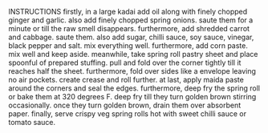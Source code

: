 INSTRUCTIONS
firstly, in a large kadai add oil along with finely chopped ginger and garlic.
also add finely chopped spring onions.
saute them for a minute or till the raw smell disappears.
furthermore, add shredded carrot and cabbage. saute them.
also add sugar, chilli sauce, soy sauce, vinegar, black pepper and salt.
mix everything well.
furthermore, add corn paste.
mix well and keep aside.
meanwhile, take spring roll pastry sheet and place spoonful of prepared stuffing.
pull and fold over the corner tightly till it reaches half the sheet.
furthermore, fold over sides like a envelope leaving no air pockets.
create crease and roll further.
at last, apply maida paste around the corners and seal the edges.
furthermore, deep fry the spring roll or bake them at 320 degrees F.
deep fry till they turn golden brown stirring occasionally.
once they turn golden brown, drain them over absorbent paper.
finally, serve crispy veg spring rolls hot with sweet chilli sauce or tomato sauce.
